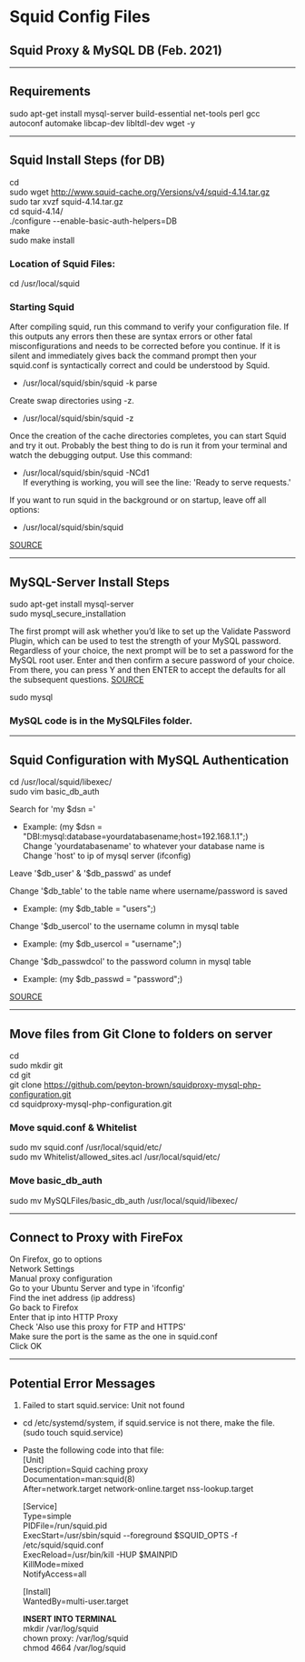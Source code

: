 # Squid Config Files

## Squid Proxy &amp; MySQL DB (Feb. 2021)

---

## Requirements

sudo apt-get install mysql-server build-essential net-tools perl gcc autoconf automake libcap-dev libltdl-dev wget -y      

---

## Squid Install Steps (for DB)

cd     
sudo wget http://www.squid-cache.org/Versions/v4/squid-4.14.tar.gz    
sudo tar xvzf squid-4.14.tar.gz    
cd squid-4.14/    
./configure --enable-basic-auth-helpers=DB    
make     
sudo make install        

### Location of Squid Files:
cd /usr/local/squid    

### Starting Squid
After compiling squid, run this command to verify your configuration file. If this outputs any errors then these are syntax errors or other fatal misconfigurations and needs to be corrected before you continue. If it is silent and immediately gives back the command prompt then your squid.conf is syntactically correct and could be understood by Squid.       
- /usr/local/squid/sbin/squid -k parse        

Create swap directories using -z.     
- /usr/local/squid/sbin/squid -z     

Once the creation of the cache directories completes, you can start Squid and try it out. Probably the best thing to do is run it from your terminal and watch the debugging output. Use this command:     
- /usr/local/squid/sbin/squid -NCd1     
If everything is working, you will see the line: 'Ready to serve requests.'     

If you want to run squid in the background or on startup, leave off all options:
- /usr/local/squid/sbin/squid

[SOURCE](https://wiki.squid-cache.org/SquidFaq/InstallingSquid)

---

## MySQL-Server Install Steps

sudo apt-get install mysql-server    
sudo mysql_secure_installation   

The first prompt will ask whether you’d like to set up the Validate Password Plugin, which can be used to test the strength of your MySQL password. Regardless of your choice, the next prompt will be to set a password for the MySQL root user. Enter and then confirm a secure password of your choice. From there, you can press Y and then ENTER to accept the defaults for all the subsequent questions. [SOURCE](https://www.digitalocean.com/community/tutorials/how-to-install-mysql-on-ubuntu-20-04)    

sudo mysql   

### MySQL code is in the MySQLFiles folder.

---

## Squid Configuration with MySQL Authentication

cd /usr/local/squid/libexec/    
sudo vim basic_db_auth    

Search for 'my $dsn ='   
- Example: (my $dsn = "DBI:mysql:database=yourdatabasename;host=192.168.1.1";)    
Change 'yourdatabasename' to whatever your database name is    
Change 'host' to ip of mysql server (ifconfig)    

Leave '$db_user' & '$db_passwd' as undef    

Change '$db_table' to the table name where username/password is saved    
- Example: (my $db_table = "users";)    

Change '$db_usercol' to the username column in mysql table    
- Example: (my $db_usercol = "username";)    

Change '$db_passwdcol' to the password column in mysql table    
- Example: (my $db_passwd = "password";)    

[SOURCE](http://linchpincorner.blogspot.com/2016/08/squid-proxy-server-configuration-with_23.html)

---

## Move files from Git Clone to folders on server

cd    
sudo mkdir git      
cd git       
git clone https://github.com/peyton-brown/squidproxy-mysql-php-configuration.git              
cd squidproxy-mysql-php-configuration.git             

### Move squid.conf & Whitelist

sudo mv squid.conf /usr/local/squid/etc/            
sudo mv Whitelist/allowed_sites.acl /usr/local/squid/etc/         

### Move basic_db_auth

sudo mv MySQLFiles/basic_db_auth /usr/local/squid/libexec/          

---

## Connect to Proxy with FireFox

On Firefox, go to options   
Network Settings   
Manual proxy configuration   
Go to your Ubuntu Server and type in 'ifconfig'   
Find the inet address (ip address)   
Go back to Firefox   
Enter that ip into HTTP Proxy   
Check 'Also use this proxy for FTP and HTTPS'   
Make sure the port is the same as the one in squid.conf   
Click OK   

---

## Potential Error Messages

1. Failed to start squid.service: Unit not found
  - cd /etc/systemd/system, if squid.service is not there, make the file. (sudo touch squid.service)
  - Paste the following code into that file:    
      [Unit]    
      Description=Squid caching proxy    
      Documentation=man:squid(8)    
      After=network.target network-online.target nss-lookup.target    

      [Service]       
      Type=simple            
      PIDFile=/run/squid.pid        
      ExecStart=/usr/sbin/squid --foreground $SQUID_OPTS -f /etc/squid/squid.conf      
      ExecReload=/usr/bin/kill -HUP $MAINPID      
      KillMode=mixed       
      NotifyAccess=all       

      [Install]          
      WantedBy=multi-user.target   


      **INSERT INTO TERMINAL**    
      mkdir /var/log/squid    
      chown proxy: /var/log/squid    
      chmod 4664 /var/log/squid        
